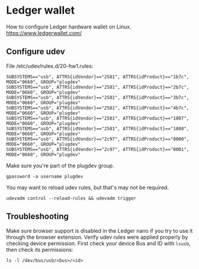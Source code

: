 # Ledger wallet

How to configure Ledger hardware wallet on Linux.
https://www.ledgerwallet.com/

## Configure udev


File /etc/udev/rules.d/20-hw1.rules:
```
SUBSYSTEMS=="usb", ATTRS{idVendor}=="2581", ATTRS{idProduct}=="1b7c", MODE="0660", GROUP="plugdev"
SUBSYSTEMS=="usb", ATTRS{idVendor}=="2581", ATTRS{idProduct}=="2b7c", MODE="0660", GROUP="plugdev"
SUBSYSTEMS=="usb", ATTRS{idVendor}=="2581", ATTRS{idProduct}=="3b7c", MODE="0660", GROUP="plugdev"
SUBSYSTEMS=="usb", ATTRS{idVendor}=="2581", ATTRS{idProduct}=="4b7c", MODE="0660", GROUP="plugdev"
SUBSYSTEMS=="usb", ATTRS{idVendor}=="2581", ATTRS{idProduct}=="1807", MODE="0660", GROUP="plugdev"
SUBSYSTEMS=="usb", ATTRS{idVendor}=="2581", ATTRS{idProduct}=="1808", MODE="0660", GROUP="plugdev"
SUBSYSTEMS=="usb", ATTRS{idVendor}=="2c97", ATTRS{idProduct}=="0000", MODE="0660", GROUP="plugdev"
SUBSYSTEMS=="usb", ATTRS{idVendor}=="2c97", ATTRS{idProduct}=="0001", MODE="0660", GROUP="plugdev"
```

Make sure you're part of the plugdev group.
```
gpassword -a username plugdev
```

You may want to reload udev rules, but that's may not be required.
```
udevadm control --reload-rules && udevadm trigger
```

## Troubleshooting

Make sure browser support is disabled in the Ledger nano if you try to use it through the browser extension.
Verify udev rules were applied properly by checking device permission. First check your device Bus and ID with `lsusb`,
then check its permissions:
```
ls -l /dev/bus/usb/<bus>/<id>
```

